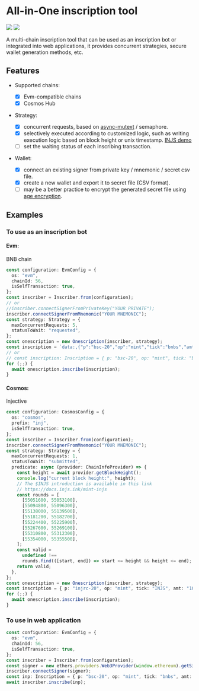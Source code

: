 # All-in-One inscription tool

<a href="https://npm.im/onescription"><img src="https://badgen.net/npm/v/onescription"></a> <a href="https://npm.im/onescription"><img src="https://badgen.net/npm/dm/onescription"></a>

A multi-chain inscription tool that can be used as an inscription bot or integrated into web applications, it provides concurrent strategies, secure wallet generation methods, etc.

## Features

- Supported chains:

  - [x] Evm-compatible chains
  - [x] Cosmos Hub

- Strategy:

  - [x] concurrent requests, based on [async-mutext](https://github.com/DirtyHairy/async-mutex) / semaphore.
  - [x] selectively executed according to customized logic, such as writing execution logic based on block height or unix timestamp. [INJS demo](#cosmos)
  - [ ] set the waiting status of each inscribing transaction.

- Wallet:
  - [x] connect an existing signer from private key / mnemonic / secret csv file.
  - [x] create a new wallet and export it to secret file (CSV format).
  - [ ] may be a better practice to encrypt the generated secret file using [age encryption](https://github.com/FiloSottile/typage).

## Examples

### To use as an inscription bot

#### **Evm:**

BNB chain

```typescript
const configuration: EvmConfig = {
  os: "evm",
  chainId: 56,
  isSelfTransaction: true,
};
const inscriber = Inscriber.from(configuration);
// or
//inscriber.connectSignerFromPrivateKey("YOUR PRIVATE");
inscriber.connectSignerFromMnemonic("YOUR MNEMONIC");
const strategy: Strategy = {
  maxConcurrentRequests: 5,
  statusToWait: "requested",
};
const onescription = new Onescription(inscriber, strategy);
const inscription = `data:,{"p":"bsc-20","op":"mint","tick":"bnbs","amt":"1000"}`;
// or
// const inscription: Inscription = { p: "bsc-20", op: "mint", tick: "bnbs", amt: "1000" };
for (;;) {
  await onescription.inscribe(inscription);
}
```

#### **Cosmos:**

Injective

```typescript
const configuration: CosmosConfig = {
  os: "cosmos",
  prefix: "inj",
  isSelfTransaction: true,
};
const inscriber = Inscriber.from(configuration);
inscriber.connectSignerFromMnemonic("YOUR MNEMONIC");
const strategy: Strategy = {
  maxConcurrentRequests: 1,
  statusToWait: "submitted",
  predicate: async (provider: ChainInfoProvider) => {
    const height = await provider.getBlockHeight();
    console.log("current block height:", height);
    // The $INJS introduction is available in this link
    // https://docs.injs.ink/mint-injs
    const rounds = [
      [55051600, 55053100],
      [55094800, 55096300],
      [55138000, 55139500],
      [55181200, 55182700],
      [55224400, 55225900],
      [55267600, 55269100],
      [55310800, 55312300],
      [55354000, 55355500],
    ];
    const valid =
      undefined !==
      rounds.find(([start, end]) => start <= height && height <= end);
    return valid;
  },
};
const onescription = new Onescription(inscriber, strategy);
const inscription = { p: "injrc-20", op: "mint", tick: "INJS", amt: "1000" };
for (;;) {
  await onescription.inscribe(inscription);
}
```

### To use in web application

```typescript
const configuration: EvmConfig = {
  os: "evm",
  chainId: 56,
  isSelfTransaction: true,
};
const inscriber = Inscriber.from(configuration);
const signer = new ethers.providers.Web3Provider(window.ethereum).getSigner();
inscriber.connectSigner(signer);
const inp: Inscription = { p: "bsc-20", op: "mint", tick: "bnbs", amt: "1000" };
await inscriber.inscribe(inp);
```